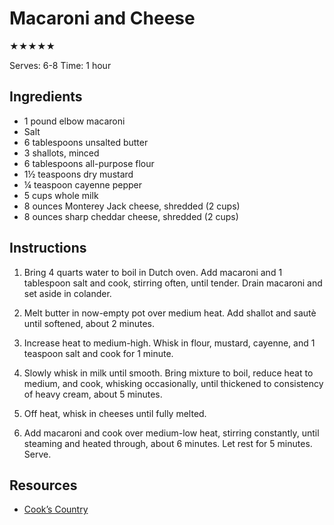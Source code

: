 # Macaroni and Cheese

★★★★★

Serves: 6-8
Time: 1 hour

## Ingredients

* 1 pound elbow macaroni
* Salt
* 6 tablespoons unsalted butter
* 3 shallots, minced
* 6 tablespoons all-purpose flour
* 1½ teaspoons dry mustard
* ¼ teaspoon cayenne pepper
* 5 cups whole milk
* 8 ounces Monterey Jack cheese, shredded (2 cups)
* 8 ounces sharp cheddar cheese, shredded (2 cups)

## Instructions

1. Bring 4 quarts water to boil in Dutch oven. Add macaroni and 1 tablespoon salt and cook, stirring often, until tender. Drain macaroni and set aside in colander.

2. Melt butter in now-empty pot over medium heat. Add shallot and sautè until softened, about 2 minutes.

3. Increase heat to medium-high. Whisk in flour, mustard, cayenne, and 1 teaspoon salt and cook for 1 minute.

4. Slowly whisk in milk until smooth. Bring mixture to boil, reduce heat to medium, and cook, whisking occasionally, until thickened to consistency of heavy cream, about 5 minutes.

4. Off heat, whisk in cheeses until fully melted.

5. Add macaroni and cook over medium-low heat, stirring constantly, until steaming and heated through, about 6 minutes. Let rest for 5 minutes. Serve.

## Resources

* [Cook’s Country](https://www.cookscountry.com/recipes/8028-classic-macaroni-and-cheese)
